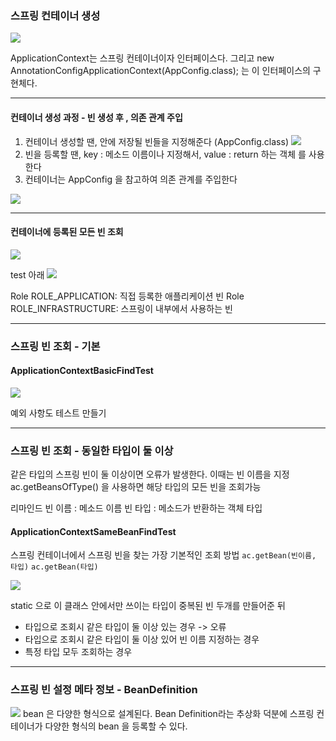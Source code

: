### 스프링 컨테이너 생성

![](https://i.imgur.com/BfHn6Jd.png)

ApplicationContext는 스프링 컨테이너이자 인터페이스다.
그리고 new AnnotationConfigApplicationContext(AppConfig.class); 는 이 인터페이스의 구현체다.

---
#### 컨테이너 생성 과정 - 빈 생성 후 , 의존 관계 주입

1. 컨테이너 생성할 땐, 안에 저장될 빈들을 지정해준다 (AppConfig.class)
![](https://i.imgur.com/eZNt3cf.png)
2. 빈을 등록할 땐, key : 메소드 이름이나 지정해서, value : return 하는 객체 를 사용한다
3. 컨테이너는 AppConfig 을 참고하여 의존 관계를 주입한다

![](https://i.imgur.com/50Vi8Hb.png)

---
#### 컨테이너에 등록된 모든 빈 조회

![](https://i.imgur.com/hDPvvpT.png)

test 아래 
![](https://i.imgur.com/HqxGLsR.png)

Role ROLE_APPLICATION: 직접 등록한 애플리케이션 빈
Role ROLE_INFRASTRUCTURE: 스프링이 내부에서 사용하는 빈

---
### 스프링 빈 조회 - 기본

#### ApplicationContextBasicFindTest
![](https://i.imgur.com/7LXaoJU.png)

예외 사항도 테스트 만들기

---
### 스프링 빈 조회 - 동일한 타입이 둘 이상

같은 타입의 스프링 빈이 둘 이상이면 오류가 발생한다. 이때는 빈 이름을 지정
ac.getBeansOfType() 을 사용하면 해당 타입의 모든 빈을 조회가능

리마인드
빈 이름 : 메소드 이름
빈 타입 : 메소드가 반환하는 객체 타입

#### ApplicationContextSameBeanFindTest

스프링 컨테이너에서 스프링 빈을 찾는 가장 기본적인 조회 방법
`ac.getBean(빈이름, 타입)`
`ac.getBean(타입)`

![](https://i.imgur.com/xrqxDca.png)

static 으로 이 클래스 안에서만 쓰이는 타입이 중복된 빈 두개를 만들어준 뒤

- 타입으로 조회시 같은 타입이 둘 이상 있는 경우 -> 오류
- 타입으로 조회시 같은 타입이 둘 이상 있어 빈 이름 지정하는 경우
- 특정 타입 모두 조회하는 경우

---
### 스프링 빈 설정 메타 정보 - BeanDefinition

![](https://i.imgur.com/Z7mAHfx.png)
bean 은 다양한 형식으로 설계된다.
Bean Definition라는 추상화 덕분에 스프링 컨테이너가 다양한 형식의 bean 을 등록할 수 있다. 
